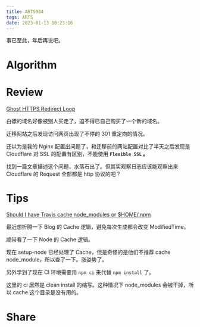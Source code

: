 ```yaml
---
title: ARTS084
tags: ARTS
date: 2023-01-13 10:23:16
---
```


事已至此，年后再说吧。
<!--more-->

# Algorithm

# Review

[Ghost HTTPS Redirect Loop](https://www.supercodebros.dev/ghost-https-redirect-loop/)

白嫖的域名好像被别人买走了，迫不得已自己购买了一个新的域名。

迁移网站之后发现访问网页出现了不停的 301 重定向的情况。

还以为是我的 Nginx 配置出问题了，和迁移前的网站配置对比了半天之后发现是 Cloudflare 对 SSL 的配置有区别，不能使用 **`Flexible SSL` 。**

找到一篇文章描述这个问题，水落石出了。但其实观察日志应该能观察出来 Cloudflare 的 Request 全部都是 http 协议的吧？

# Tips

[Should I have Travis cache node_modules or $HOME/.npm](https://stackoverflow.com/a/42523517/3819519)

最近想折腾一下 Blog 的 Cache 逻辑，避免每次生成都会改变 ModifiedTime。

顺带看了一下 Node 的 Cache 逻辑。

现在 setup-node 已经处理了 Cache，但是奇怪的是他们不推荐 cache node_module，所以查了一下。涨姿势了。

另外学到了现在 CI 环境需要用 `npm ci` 来代替 `npm install` 了。

这里的 ci 居然是 clean install 的缩写。这种情况下 node_modules 会被干掉，所以 cache 这个目录是没有用的。

# Share
